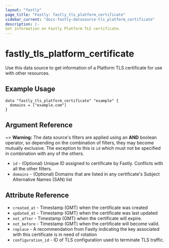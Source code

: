 ```yaml
---
layout: "fastly"
page_title: "Fastly: fastly_tls_platform_certificate"
sidebar_current: "docs-fastly-datasource-tls_platform_certificate"
description: |-
Get information on Fastly Platform TLS certificate.
---
```


# fastly_tls_platform_certificate

Use this data source to get information of a Platform TLS certificate for use with other resources.

## Example Usage

```hcl
data "fastly_tls_platform_certificate" "example" {
  domains = ["example.com"]
}
```

## Argument Reference

~> **Warning:** The data source's filters are applied using an **AND** boolean operator, so depending on the combination of filters, they may become mutually exclusive. The exception to this is `id` which must not be specified in combination with any of the others.

* `id` - (Optional) Unique ID assigned to certificate by Fastly. Conflicts with all the other filters.
* `domains` - (Optional) Domains that are listed in any certificate's Subject Alternative Names (SAN) list

## Attribute Reference

* `created_at` - Timestamp (GMT) when the certificate was created
* `updated_at` - Timestamp (GMT) when the certificate was last updated
* `not_after` - Timestamp (GMT) when the certificate will expire.
* `not_before` - Timestamp (GMT) when the certificate will become valid.
* `replace` - A recommendation from Fastly indicating the key associated with this certificate is in need of rotation
* `configuration_id` - ID of TLS configuration used to terminate TLS traffic.